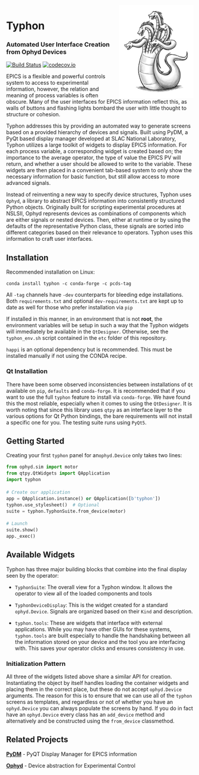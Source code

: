 <img src="docs/source/_static/hydra.jpg" width="200" height="250" align="right"/>
  <h1>Typhon</h1>
  <h3>Automated User Interface Creation from Ophyd Devices</h3>
</p>

[![Build Status](https://travis-ci.org/pcdshub/typhon.svg?branch=master)](https://travis-ci.org/pcdshub/typhon)
[![codecov.io](https://codecov.io/github/pcdshub/typhon/coverage.svg?branch=master)](https://codecov.io/github/pcdshub/typhon?branch=master)

EPICS is a flexible and powerful controls system to access to experimental
information, however, the relation and meaning of process variables is often
obscure. Many of the user interfaces for EPICS information reflect this, as
walls of buttons and flashing lights bombard the user with little thought to
structure or cohesion.

Typhon addresses this by providing an automated way to generate screens based
on a provided hierarchy of devices and signals. Built using PyDM, a PyQt based
display manager developed at SLAC National Laboratory, Typhon utilizes a large
toolkit of widgets to display EPICS information. For each process variable, a
corresponding widget is created based on; the importance to the average
operator, the type of value the EPICS PV will return, and whether a user should
be allowed to write to the variable. These widgets are then placed in a
convenient tab-based system to only show the necessary information for basic
function, but still allow access to more advanced signals.

Instead of reinventing a new way to specify device structures, Typhon uses
`Ophyd`, a library to abstract EPICS information into consistently structured
Python objects. Originally built for scripting experimental procedures at
NSLSII, Ophyd represents devices as combinations of components which are
either signals or nested devices. Then, either at runtime or by using the
defaults of the representative Python class, these signals are sorted into
different categories based on their relevance to operators. Typhon uses this
information to craft user interfaces.

## Installation
Recommended installation on Linux:
```
conda install typhon -c conda-forge -c pcds-tag
```
All `-tag` channels have `-dev` counterparts for bleeding edge installations.
Both `requirements.txt` and optional `dev-requirements.txt` are kept up to date
as well for those who prefer installation via `pip`

If installed in this manner, in an environment that is not **root**, the
environment variables will be setup in such a way that the Typhon widgets will
immediately be available in the `QtDesigner`. Otherwise, see the
``typhon_env.sh`` script contained in the ``etc`` folder of this repository.

`happi` is an optional dependency but is recommended. This must be installed
manually if not using the CONDA recipe.

### Qt Installation
There have been some observed inconsistencies between installations of `Qt`
available on `pip`, `defaults` and `conda-forge`. It is recommended that if you
want to use the full `typhon` feature to install via `conda-forge`. We have
found this the most reliable, especially when it comes to using the
`QtDesigner`. It is worth noting that since this library uses `qtpy` as an
interface layer to the various options for Qt Python bindings, the bare
requirements will not install a specific one for you. The testing suite runs
using `PyQt5`.

## Getting Started
Creating your first ``typhon`` panel for an``ophyd.Device`` only takes two
lines:

```python
from ophyd.sim import motor
from qtpy.QtWidgets import QApplication
import typhon

# Create our application
app = QApplication.instance() or QApplication([b'typhon'])
typhon.use_stylesheet()  # Optional
suite = typhon.TyphonSuite.from_device(motor)

# Launch
suite.show()
app._exec()
```

## Available Widgets
Typhon has three major building blocks that combine into the final display seen
by the operator:

* ``TyphonSuite``: The overall view for a Typhon window. It allows the
operator to view all of the loaded components and tools

* ``TyphonDeviceDisplay``: This is the widget created for a standard
``ophyd.Device``. Signals are organized based on their
``Kind`` and description.

* ``typhon.tools``: These are widgets that interface with external
applications. While you may have other GUIs for these systems,
``typhon.tools`` are built especially to handle the handshaking between all the
information stored on your device and the tool you are interfacing with. This
saves your operator clicks and ensures consistency in use.

### Initialization Pattern
All three of the widgets listed above share a similar API for creation.
Instantiating the object by itself handles loading the container widgets and
placing them in the correct place, but these do not accept ``ophyd.Device``
arguments. The reason for this is to ensure that we can use all of the
``typhon`` screens as templates, and regardless or not of whether you have an
``ophyd.Device`` you can always populate the screens by hand. If you do in fact
have an ``ophyd.Device`` every class has an ``add_device`` method and
alternatively and be constructed using the ``from_device`` classmethod.

## Related Projects
[**PyDM**](https://github.com/slaclab/pydm) - PyQT Display Manager for EPICS information

[**Ophyd**](https://github.com/NSLS-II/ophyd) - Device abstraction for Experimental Control
